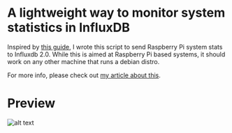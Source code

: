 # A lightweight way to monitor system statistics in InfluxDB

Inspired by [this guide](https://simonhearne.com/2020/pi-metrics-influx/), I wrote this script to send Raspberry Pi system stats to Influxdb 2.0. While this is aimed at Raspberry Pi based systems, it should work on any other machine that runs a debian distro.

For more info, please check out [my article about this](https://tristam.ie/2023/28/).

# Preview
![alt text](https://i.imgur.com/V0Qfcrn.jpeg)
